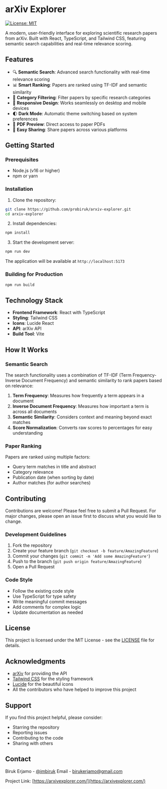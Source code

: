 # arXiv Explorer

[![License: MIT](https://img.shields.io/badge/License-MIT-blue.svg)](https://opensource.org/licenses/MIT)

A modern, user-friendly interface for exploring scientific research papers from arXiv. Built with React, TypeScript, and Tailwind CSS, featuring semantic search capabilities and real-time relevance scoring.

<blockquote class="imgur-embed-pub" lang="en" data-id="6IzGkj9" data-context="false" ><a href="//imgur.com/6IzGkj9"></a></blockquote><script async src="//s.imgur.com/min/embed.js" charset="utf-8"></script>

## Features

- 🔍 **Semantic Search**: Advanced search functionality with real-time relevance scoring
- 📊 **Smart Ranking**: Papers are ranked using TF-IDF and semantic similarity
- 🎯 **Category Filtering**: Filter papers by specific research categories
- 📱 **Responsive Design**: Works seamlessly on desktop and mobile devices
- 🌓 **Dark Mode**: Automatic theme switching based on system preferences
- 📄 **PDF Preview**: Direct access to paper PDFs
- 🔗 **Easy Sharing**: Share papers across various platforms

## Getting Started

### Prerequisites

- Node.js (v16 or higher)
- npm or yarn

### Installation

1. Clone the repository:
```bash
git clone https://github.com/probiruk/arxiv-explorer.git
cd arxiv-explorer
```

2. Install dependencies:
```bash
npm install
```

3. Start the development server:
```bash
npm run dev
```

The application will be available at `http://localhost:5173`

### Building for Production

```bash
npm run build
```

## Technology Stack

- **Frontend Framework**: React with TypeScript
- **Styling**: Tailwind CSS
- **Icons**: Lucide React
- **API**: arXiv API
- **Build Tool**: Vite

## How It Works

### Semantic Search

The search functionality uses a combination of TF-IDF (Term Frequency-Inverse Document Frequency) and semantic similarity to rank papers based on relevance:

1. **Term Frequency**: Measures how frequently a term appears in a document
2. **Inverse Document Frequency**: Measures how important a term is across all documents
3. **Semantic Similarity**: Considers context and meaning beyond exact matches
4. **Score Normalization**: Converts raw scores to percentages for easy understanding

### Paper Ranking

Papers are ranked using multiple factors:
- Query term matches in title and abstract
- Category relevance
- Publication date (when sorting by date)
- Author matches (for author searches)

## Contributing

Contributions are welcome! Please feel free to submit a Pull Request. For major changes, please open an issue first to discuss what you would like to change.

### Development Guidelines

1. Fork the repository
2. Create your feature branch (`git checkout -b feature/AmazingFeature`)
3. Commit your changes (`git commit -m 'Add some AmazingFeature'`)
4. Push to the branch (`git push origin feature/AmazingFeature`)
5. Open a Pull Request

### Code Style

- Follow the existing code style
- Use TypeScript for type safety
- Write meaningful commit messages
- Add comments for complex logic
- Update documentation as needed

## License

This project is licensed under the MIT License - see the [LICENSE](LICENSE) file for details.

## Acknowledgments

- [arXiv](https://arxiv.org/) for providing the API
- [Tailwind CSS](https://tailwindcss.com/) for the styling framework
- [Lucide](https://lucide.dev/) for the beautiful icons
- All the contributors who have helped to improve this project

## Support

If you find this project helpful, please consider:
- Starring the repository
- Reporting issues
- Contributing to the code
- Sharing with others

## Contact

Biruk Erjamo - [@imbiruk](https://twitter.com/imbiruk)
Email - birukerjamo@gmail.com

Project Link: [https://arxivexplorer.com/](https://arxivexplorer.com/)
